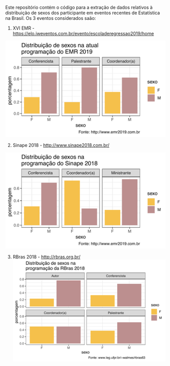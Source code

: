
Este repositório contém o código para a extração de
dados relativos à distribuição de sexos dos participante em eventos
recentes de Estatística na Brasil. Os 3 eventos considerados saão: 

1. XVI EMR - https://elo.iweventos.com.br/evento/escoladeregressao2019/home

![afkahjk](img/emr_2019_1.png)

2. Sinape 2018 -  http://www.sinape2018.com.br/

![afkahjk](img/sinape_2018_1.png)

3. RBras 2018 - http://rbras.org.br/
![afkahjk](img/rbras_2018_1.png)